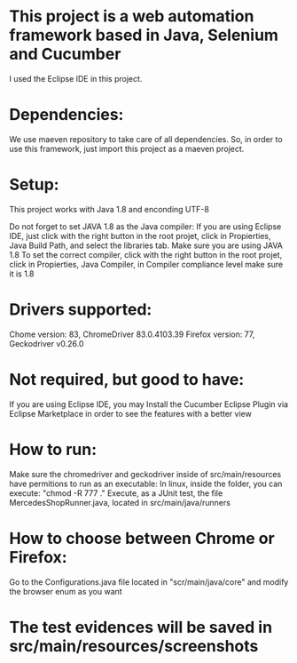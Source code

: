 # This project is a web automation framework based in Java, Selenium and Cucumber
I used the Eclipse IDE in this project.

# Dependencies:
We use maeven repository to take  care of all dependencies. So, in order to use this framework, just import this project as a maeven project.

# Setup:
This project works with Java 1.8 and enconding UTF-8

Do not forget to set JAVA 1.8 as the Java compiler:
If you are using Eclipse IDE, just click with the right button in the root projet, click in Propierties, Java Build Path, and  select the libraries tab.
Make sure you are using JAVA 1.8
To set the correct compiler, click with the right button in the root projet, click in Propierties, Java Compiler, in Compiler compliance level make sure it is 1.8

# Drivers supported:
Chome version: 83, ChromeDriver 83.0.4103.39
Firefox version: 77, Geckodriver v0.26.0

# Not required, but good to have:
If you are using Eclipse IDE, you may Install the Cucumber Eclipse Plugin via Eclipse Marketplace in order to see the features with a better view

# How to run:
Make sure the chromedriver and geckodriver inside of src/main/resources have permitions to run as an executable: In linux, inside the folder, you can execute: "chmod -R 777 ."
Execute, as a JUnit test, the file MercedesShopRunner.java, located in src/main/java/runners

# How to choose between Chrome or Firefox:
Go to the Configurations.java file located in "scr/main/java/core" and modify the browser enum as you want

# The test evidences will be saved in src/main/resources/screenshots
